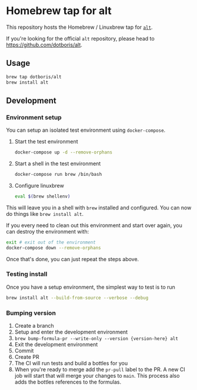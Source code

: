 # Homebrew tap for alt

This repository hosts the Homebrew / Linuxbrew tap for
[`alt`](https://github.com/dotboris/alt).

If you're looking for the official `alt` repository, please head to
<https://github.com/dotboris/alt>.

## Usage

```sh
brew tap dotboris/alt
brew install alt
```

## Development

### Environment setup

You can setup an isolated test environment using `docker-compose`.

1.  Start the test environment

    ```sh
    docker-compose up -d --remove-orphans
    ```

1.  Start a shell in the test environment

    ```sh
    docker-compose run brew /bin/bash
    ```

1.  Configure linuxbrew

    ```sh
    eval $(brew shellenv)
    ```

This will leave you in a shell with `brew` installed and configured. You can now
do things like `brew install alt`.

If you every need to clean out this environment and start over again, you can
destroy the environment with:

```sh
exit # exit out of the environment
docker-compose down --remove-orphans
```

Once that's done, you can just repeat the steps above.

### Testing install

Once you have a setup environment, the simplest way to test is to run

```sh
brew install alt --build-from-source --verbose --debug
```

### Bumping version

1.  Create a branch
1.  Setup and enter the development environment
1.  `brew bump-formula-pr --write-only --version {version-here} alt`
1.  Exit the development environment
1.  Commit
1.  Create PR
1.  The CI will run tests and build a bottles for you
1.  When you're ready to merge add the `pr-pull` label to the PR. A new CI job
    will start that will merge your changes to `main`. This process also adds
    the bottles references to the formulas.
